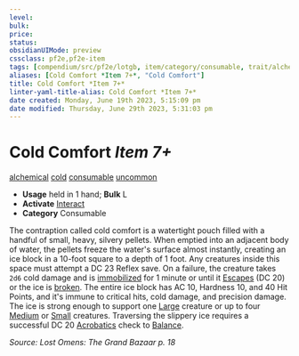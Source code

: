 ```yaml
---
level:
bulk:
price:
status:
obsidianUIMode: preview
cssclass: pf2e,pf2e-item
tags: [compendium/src/pf2e/lotgb, item/category/consumable, trait/alchemical, trait/cold, trait/consumable, trait/uncommon]
aliases: [Cold Comfort *Item 7+*, "Cold Comfort"]
title: Cold Comfort *Item 7+*
linter-yaml-title-alias: Cold Comfort *Item 7+*
date created: Monday, June 19th 2023, 5:15:09 pm
date modified: Thursday, June 29th 2023, 5:31:03 pm
---
```


# Cold Comfort *Item 7+*

[alchemical](rules/traits/alchemical.md) [cold](rules/traits/cold.md) [consumable](rules/traits/consumable.md) [uncommon](rules/traits/uncommon.md)  

- **Usage** held in 1 hand; **Bulk** L
- **Activate** [Interact](rules/actions/interact.md)
- **Category** Consumable

The contraption called cold comfort is a watertight pouch filled with a handful of small, heavy, silvery pellets. When emptied into an adjacent body of water, the pellets freeze the water's surface almost instantly, creating an ice block in a 10-foot square to a depth of 1 foot. Any creatures inside this space must attempt a DC 23 Reflex save. On a failure, the creature takes `2d6` cold damage and is [immobilized](rules/conditions.md#Immobilized) for 1 minute or until it [Escapes](rules/actions/escape.md) (DC 20) or the ice is [broken](rules/conditions.md#Broken). The entire ice block has AC 10, Hardness 10, and 40 Hit Points, and it's immune to critical hits, cold damage, and precision damage. The ice is strong enough to support one [Large](rules/traits/large-b1.md) creature or up to four [Medium](rules/traits/medium-b1.md) or [Small](rules/traits/small-b1.md) creatures. Traversing the slippery ice requires a successful DC 20 [Acrobatics](compendium/skills.md#Acrobatics) check to [Balance](rules/actions/balance.md).

*Source: Lost Omens: The Grand Bazaar p. 18*
